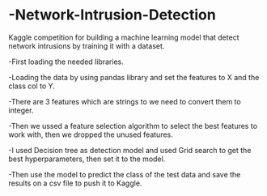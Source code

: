 # -Network-Intrusion-Detection
Kaggle competition for building a machine learning model that detect network intrusions by training it with a dataset.
  
  -First loading the needed libraries.
  
  -Loading the data by using pandas library and set the features to X and the class col to Y.
 
 -There are 3 features which are strings to we need to convert them to integer.
 
 -Then we ussed a feature selection algorithm to select the best features to work with, then we dropped the unused features.
 
 -I used Decision tree as detection model and used Grid search to get the best hyperparameters, then set it to the model.
 
 -Then use the model to predict the class of the test data and save the results on a csv file to push it to Kaggle.

